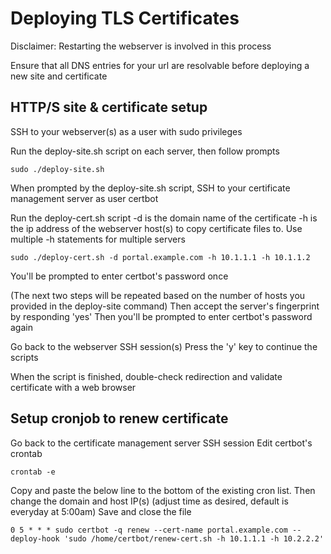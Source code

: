 # Deploying TLS Certificates

Disclaimer: Restarting the webserver is involved in this process

Ensure that all DNS entries for your url are resolvable before deploying a new site and certificate

## HTTP/S site & certificate setup

SSH to your webserver(s) as a user with sudo privileges

Run the deploy-site.sh script on each server, then follow prompts

    sudo ./deploy-site.sh

When prompted by the deploy-site.sh script, SSH to your certificate management server as user certbot

Run the deploy-cert.sh script
-d is the domain name of the certificate
-h is the ip address of the webserver host(s) to copy certificate files to. Use multiple -h statements for multiple servers

    sudo ./deploy-cert.sh -d portal.example.com -h 10.1.1.1 -h 10.1.1.2

You'll be prompted to enter certbot's password once

(The next two steps will be repeated based on the number of hosts you provided in the deploy-site command)
Then accept the server's fingerprint by responding 'yes'
Then you'll be prompted to enter certbot's password again

Go back to the webserver SSH session(s)
Press the 'y' key to continue the scripts

When the script is finished, double-check redirection and validate certificate with a web browser

## Setup cronjob to renew certificate

Go back to the certificate management server SSH session
Edit certbot's crontab

    crontab -e

Copy and paste the below line to the bottom of the existing cron list. Then change the domain and host IP(s) (adjust time as desired, default is everyday at 5:00am)
Save and close the file

    0 5 * * * sudo certbot -q renew --cert-name portal.example.com --deploy-hook 'sudo /home/certbot/renew-cert.sh -h 10.1.1.1 -h 10.2.2.2'
